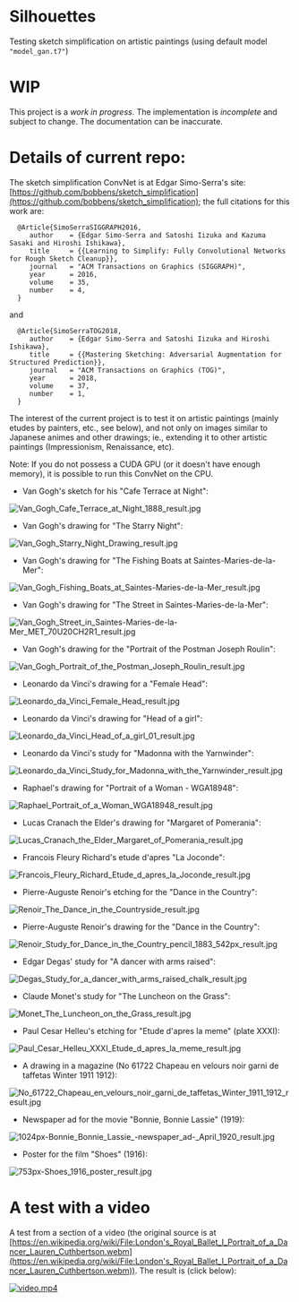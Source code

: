 # Silhouettes

Testing sketch simplification on artistic paintings (using default model `"model_gan.t7"`)

# WIP

This project is a *work in progress*. The implementation is *incomplete* and subject to change. The documentation can be inaccurate.

# Details of current repo:

The sketch simplification ConvNet is at Edgar Simo-Serra's site: [https://github.com/bobbens/sketch_simplification](https://github.com/bobbens/sketch_simplification); the full citations for this work are:

      @Article{SimoSerraSIGGRAPH2016,
         author    = {Edgar Simo-Serra and Satoshi Iizuka and Kazuma Sasaki and Hiroshi Ishikawa},
         title     = {{Learning to Simplify: Fully Convolutional Networks for Rough Sketch Cleanup}},
         journal   = "ACM Transactions on Graphics (SIGGRAPH)",
         year      = 2016,
         volume    = 35,
         number    = 4,
      }

and

      @Article{SimoSerraTOG2018,
         author    = {Edgar Simo-Serra and Satoshi Iizuka and Hiroshi Ishikawa},
         title     = {{Mastering Sketching: Adversarial Augmentation for Structured Prediction}},
         journal   = "ACM Transactions on Graphics (TOG)",
         year      = 2018,
         volume    = 37,
         number    = 1,
      }

The interest of the current project is to test it on artistic paintings (mainly etudes by painters, etc., see below), and not only on images similar to Japanese animes and other drawings; ie., extending it to other artistic paintings (Impressionism, Renaissance, etc).

Note: If you do not possess a CUDA GPU (or it doesn't have enough memory), it is possible to run this ConvNet on the CPU.

* Van Gogh's sketch for his "Cafe Terrace at Night":

![Van_Gogh_Cafe_Terrace_at_Night_1888_result.jpg](extras/Van_Gogh_Cafe_Terrace_at_Night_1888_result.jpg)

* Van Gogh's drawing for "The Starry Night":

![Van_Gogh_Starry_Night_Drawing_result.jpg](extras/Van_Gogh_Starry_Night_Drawing_result.jpg)

* Van Gogh's drawing for "The Fishing Boats at Saintes-Maries-de-la-Mer":

![Van_Gogh_Fishing_Boats_at_Saintes-Maries-de-la-Mer_result.jpg](extras/Van_Gogh_Fishing_Boats_at_Saintes-Maries-de-la-Mer_result.jpg)

* Van Gogh's drawing for "The Street in Saintes-Maries-de-la-Mer":

![Van_Gogh_Street_in_Saintes-Maries-de-la-Mer_MET_70U20CH2R1_result.jpg](extras/Van_Gogh_Street_in_Saintes-Maries-de-la-Mer_MET_70U20CH2R1_result.jpg)

* Van Gogh's drawing for the "Portrait of the Postman Joseph Roulin":

![Van_Gogh_Portrait_of_the_Postman_Joseph_Roulin_result.jpg](extras/Van_Gogh_Portrait_of_the_Postman_Joseph_Roulin_result.jpg)

* Leonardo da Vinci's drawing for a "Female Head":

![Leonardo_da_Vinci_Female_Head_result.jpg](extras/Leonardo_da_Vinci_Female_Head_result.jpg)

* Leonardo da Vinci's drawing for "Head of a girl":

![Leonardo_da_Vinci_Head_of_a_girl_01_result.jpg](extras/Leonardo_da_Vinci_Head_of_a_girl_01_result.jpg)

* Leonardo da Vinci's study for "Madonna with the Yarnwinder":

![Leonardo_da_Vinci_Study_for_Madonna_with_the_Yarnwinder_result.jpg](extras/Leonardo_da_Vinci_Study_for_Madonna_with_the_Yarnwinder_result.jpg)

* Raphael's drawing for "Portrait of a Woman - WGA18948":

![Raphael_Portrait_of_a_Woman_WGA18948_result.jpg](extras/Raphael_Portrait_of_a_Woman_WGA18948_result.jpg)

* Lucas Cranach the Elder's drawing for "Margaret of Pomerania":

![Lucas_Cranach_the_Elder_Margaret_of_Pomerania_result.jpg](extras/Lucas_Cranach_the_Elder_Margaret_of_Pomerania_result.jpg)

* Francois Fleury Richard's etude d'apres "La Joconde":

![Francois_Fleury_Richard_Etude_d_apres_la_Joconde_result.jpg](extras/Francois_Fleury_Richard_Etude_d_apres_la_Joconde_result.jpg)

* Pierre-Auguste Renoir's etching for the "Dance in the Country":

![Renoir_The_Dance_in_the_Countryside_result.jpg](extras/Renoir_The_Dance_in_the_Countryside_result.jpg)

* Pierre-Auguste Renoir's drawing for the "Dance in the Country":

![Renoir_Study_for_Dance_in_the_Country_pencil_1883_542px_result.jpg](extras/Renoir_Study_for_Dance_in_the_Country_pencil_1883_542px_result.jpg)

* Edgar Degas' study for "A dancer with arms raised":

![Degas_Study_for_a_dancer_with_arms_raised_chalk_result.jpg](extras/Degas_Study_for_a_dancer_with_arms_raised_chalk_result.jpg)

* Claude Monet's study for "The Luncheon on the Grass":

![Monet_The_Luncheon_on_the_Grass_result.jpg](extras/Monet_The_Luncheon_on_the_Grass_result.jpg)

* Paul Cesar Helleu's etching for "Etude d'apres la meme" (plate XXXI):

![Paul_Cesar_Helleu_XXXI_Etude_d_apres_la_meme_result.jpg](extras/Paul_Cesar_Helleu_XXXI_Etude_d_apres_la_meme_result.jpg)

* A drawing in a magazine (No 61722 Chapeau en velours noir garni de taffetas Winter 1911 1912):

![No_61722_Chapeau_en_velours_noir_garni_de_taffetas_Winter_1911_1912_result.jpg](extras/No_61722_Chapeau_en_velours_noir_garni_de_taffetas_Winter_1911_1912_result.jpg)

* Newspaper ad for the movie "Bonnie, Bonnie Lassie" (1919):

![1024px-Bonnie_Bonnie_Lassie_-_newspaper_ad_-_April_1920_result.jpg](extras/1024px-Bonnie_Bonnie_Lassie_-_newspaper_ad_-_April_1920_result.jpg)

* Poster for the film "Shoes" (1916):

![753px-Shoes_1916_poster_result.jpg](extras/753px-Shoes_1916_poster_result.jpg)

# A test with a video

A test from a section of a video (the original source is at [https://en.wikipedia.org/wiki/File:London's_Royal_Ballet_I_Portrait_of_a_Dancer_Lauren_Cuthbertson.webm](https://en.wikipedia.org/wiki/File:London's_Royal_Ballet_I_Portrait_of_a_Dancer_Lauren_Cuthbertson.webm)). The result is (click below):

[![video.mp4](extras/video_screenshot.png)](extras/video.mp4)


